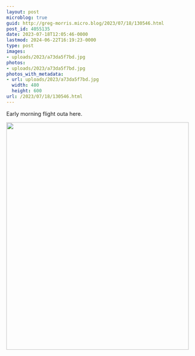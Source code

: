 ```yaml
---
layout: post
microblog: true
guid: http://greg-morris.micro.blog/2023/07/18/130546.html
post_id: 4055135
date: 2023-07-18T12:05:46-0000
lastmod: 2024-06-22T16:19:23-0000
type: post
images:
- uploads/2023/a73da5f7bd.jpg
photos:
- uploads/2023/a73da5f7bd.jpg
photos_with_metadata:
- url: uploads/2023/a73da5f7bd.jpg
  width: 480
  height: 600
url: /2023/07/18/130546.html
---
```

Early morning flight outa here. 

<img src="uploads/2023/a73da5f7bd.jpg" width="480" height="600" alt="">

